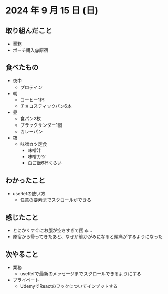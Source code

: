 # 2024 年 9 月 15 日 (日)

## 取り組んだこと
- 業務
- ポーチ購入@原宿

## 食べたもの
- 夜中
  - プロテイン
- 朝
  - コーヒー1杯
  - チョコスティックパン6本
- 昼
  - 食パン2枚
  - ブラックサンダー1個
  - カレーパン
- 夜
  - 味噌カツ定食
    - 味噌汁
    - 味噌カツ
    - 白ご飯6杯くらい

## わかったこと
- useRefの使い方
  - 任意の要素までスクロールができる

## 感じたこと
- とにかくすぐにお腹が空きすぎて困る...
- 原宿から帰ってきたあと、なぜか前かがみになると頭痛がするようになった

## 次やること
- 業務
  - useRefで最新のメッセージまでスクロールできるようにする
- プライベート
  - UdemyでReactのフックについてインプットする
